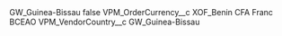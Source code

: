 <?xml version="1.0" encoding="UTF-8"?>
<CustomMetadata xmlns="http://soap.sforce.com/2006/04/metadata" xmlns:xsi="http://www.w3.org/2001/XMLSchema-instance" xmlns:xsd="http://www.w3.org/2001/XMLSchema">
    <label>GW_Guinea-Bissau</label>
    <protected>false</protected>
    <values>
        <field>VPM_OrderCurrency__c</field>
        <value xsi:type="xsd:string">XOF_Benin CFA Franc BCEAO</value>
    </values>
    <values>
        <field>VPM_VendorCountry__c</field>
        <value xsi:type="xsd:string">GW_Guinea-Bissau</value>
    </values>
</CustomMetadata>
